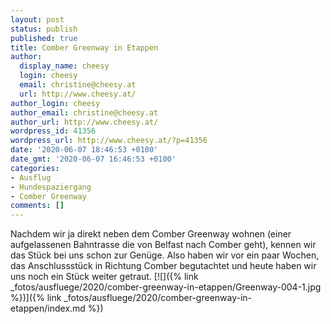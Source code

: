 ```yaml
---
layout: post
status: publish
published: true
title: Comber Greenway in Etappen
author:
  display_name: cheesy
  login: cheesy
  email: christine@cheesy.at
  url: http://www.cheesy.at/
author_login: cheesy
author_email: christine@cheesy.at
author_url: http://www.cheesy.at/
wordpress_id: 41356
wordpress_url: http://www.cheesy.at/?p=41356
date: '2020-06-07 18:46:53 +0100'
date_gmt: '2020-06-07 16:46:53 +0100'
categories:
- Ausflug
- Hundespaziergang
- Comber Greenway
comments: []
---
```

Nachdem wir ja direkt neben dem Comber Greenway wohnen (einer aufgelassenen Bahntrasse die von Belfast nach Comber geht), kennen wir das Stück bei uns schon zur Genüge. Also haben wir vor ein paar Wochen, das Anschlussstück in Richtung Comber begutachtet und heute haben wir uns noch ein Stück weiter getraut.
[![]({% link _fotos/ausfluege/2020/comber-greenway-in-etappen/Greenway-004-1.jpg %})]({% link _fotos/ausfluege/2020/comber-greenway-in-etappen/index.md %})
